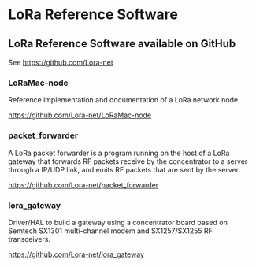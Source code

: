 # LoRa Reference Software

## LoRa Reference Software available on GitHub

See https://github.com/Lora-net

### LoRaMac-node

Reference implementation and documentation of a LoRa network node.

https://github.com/Lora-net/LoRaMac-node

### packet_forwarder

A LoRa packet forwarder is a program running on the host of a LoRa gateway that forwards RF packets receive by the concentrator to a server through a IP/UDP link, and emits RF packets that are sent by the server.

https://github.com/Lora-net/packet_forwarder

### lora_gateway

Driver/HAL to build a gateway using a concentrator board based on Semtech SX1301 multi-channel modem and SX1257/SX1255 RF transceivers.

https://github.com/Lora-net/lora_gateway

<!-- EOF -->
